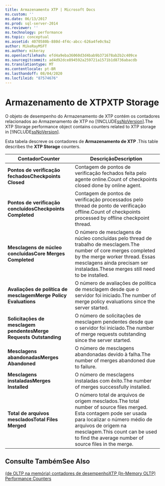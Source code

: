 ```yaml
---
title: Armazenamento XTP | Microsoft Docs
ms.custom: ''
ms.date: 06/13/2017
ms.prod: sql-server-2014
ms.reviewer: ''
ms.technology: performance
ms.topic: conceptual
ms.assetid: 4070580b-880d-4f4c-abcc-626a4fe0c9a2
author: MikeRayMSFT
ms.author: mikeray
ms.openlocfilehash: efd4a9eba36060d3d4bab9b371678ab2b2c409ce
ms.sourcegitcommit: ad4d92dce894592a259721a1571b1d8736abacdb
ms.translationtype: MT
ms.contentlocale: pt-BR
ms.lasthandoff: 08/04/2020
ms.locfileid: "87574676"
---
```

# <a name="xtp-storage"></a><span data-ttu-id="aee24-102">Armazenamento de XTP</span><span class="sxs-lookup"><span data-stu-id="aee24-102">XTP Storage</span></span>
  <span data-ttu-id="aee24-103">O objeto de desempenho do Armazenamento de XTP contém os contadores relacionados ao Armazenamento de XTP no [!INCLUDE[ssNoVersion](../../includes/ssnoversion-md.md)].</span><span class="sxs-lookup"><span data-stu-id="aee24-103">The XTP Storage performance object contains counters related to XTP storage in [!INCLUDE[ssNoVersion](../../includes/ssnoversion-md.md)].</span></span>  
  
 <span data-ttu-id="aee24-104">Esta tabela descreve os contadores de **Armazenamento de XTP** .</span><span class="sxs-lookup"><span data-stu-id="aee24-104">This table describes the **XTP Storage** counters.</span></span>  
  
|<span data-ttu-id="aee24-105">Contador</span><span class="sxs-lookup"><span data-stu-id="aee24-105">Counter</span></span>|<span data-ttu-id="aee24-106">Descrição</span><span class="sxs-lookup"><span data-stu-id="aee24-106">Description</span></span>|  
|-------------|-----------------|  
|<span data-ttu-id="aee24-107">**Pontos de verificação fechados**</span><span class="sxs-lookup"><span data-stu-id="aee24-107">**Checkpoints Closed**</span></span>|<span data-ttu-id="aee24-108">Contagem de pontos de verificação fechados feita pelo agente online.</span><span class="sxs-lookup"><span data-stu-id="aee24-108">Count of checkpoints closed done by online agent.</span></span>|  
|<span data-ttu-id="aee24-109">**Pontos de verificação concluídos**</span><span class="sxs-lookup"><span data-stu-id="aee24-109">**Checkpoints Completed**</span></span>|<span data-ttu-id="aee24-110">Contagem de pontos de verificação processados pelo thread de ponto de verificação offline.</span><span class="sxs-lookup"><span data-stu-id="aee24-110">Count of checkpoints processed by offline checkpoint thread.</span></span>|  
|<span data-ttu-id="aee24-111">**Mesclagens de núcleo concluídas**</span><span class="sxs-lookup"><span data-stu-id="aee24-111">**Core Merges Completed**</span></span>|<span data-ttu-id="aee24-112">O número de mesclagens de núcleo concluídas pelo thread de trabalho de mesclagem.</span><span class="sxs-lookup"><span data-stu-id="aee24-112">The number of core merges completed by the merge worker thread.</span></span> <span data-ttu-id="aee24-113">Essas mesclagens ainda precisam ser instaladas.</span><span class="sxs-lookup"><span data-stu-id="aee24-113">These merges still need to be installed.</span></span>|  
|<span data-ttu-id="aee24-114">**Avaliações de política de mesclagem**</span><span class="sxs-lookup"><span data-stu-id="aee24-114">**Merge Policy Evaluations**</span></span>|<span data-ttu-id="aee24-115">O número de avaliações de política de mesclagem desde que o servidor foi iniciado.</span><span class="sxs-lookup"><span data-stu-id="aee24-115">The number of merge policy evaluations since the server started.</span></span>|  
|<span data-ttu-id="aee24-116">**Solicitações de mesclagem pendentes**</span><span class="sxs-lookup"><span data-stu-id="aee24-116">**Merge Requests Outstanding**</span></span>|<span data-ttu-id="aee24-117">O número de solicitações de mesclagem pendentes desde que o servidor foi iniciado.</span><span class="sxs-lookup"><span data-stu-id="aee24-117">The number of merge requests outstanding since the server started.</span></span>|  
|<span data-ttu-id="aee24-118">**Mesclagens abandonadas**</span><span class="sxs-lookup"><span data-stu-id="aee24-118">**Merges Abandoned**</span></span>|<span data-ttu-id="aee24-119">O número de mesclagens abandonadas devido à falha.</span><span class="sxs-lookup"><span data-stu-id="aee24-119">The number of merges abandoned due to failure.</span></span>|  
|<span data-ttu-id="aee24-120">**Mesclagens instaladas**</span><span class="sxs-lookup"><span data-stu-id="aee24-120">**Merges Installed**</span></span>|<span data-ttu-id="aee24-121">O número de mesclagens instaladas com êxito.</span><span class="sxs-lookup"><span data-stu-id="aee24-121">The number of merges successfully installed.</span></span>|  
|<span data-ttu-id="aee24-122">**Total de arquivos mesclados**</span><span class="sxs-lookup"><span data-stu-id="aee24-122">**Total Files Merged**</span></span>|<span data-ttu-id="aee24-123">O número total de arquivos de origem mesclados.</span><span class="sxs-lookup"><span data-stu-id="aee24-123">The total number of source files merged.</span></span> <span data-ttu-id="aee24-124">Esta contagem pode ser usada para localizar o número médio de arquivos de origem na mesclagem.</span><span class="sxs-lookup"><span data-stu-id="aee24-124">This count can be used to find the average number of source files in the merge.</span></span>|  
  
## <a name="see-also"></a><span data-ttu-id="aee24-125">Consulte Também</span><span class="sxs-lookup"><span data-stu-id="aee24-125">See Also</span></span>  
 [<span data-ttu-id="aee24-126">&#40;de OLTP na memória&#41; contadores de desempenho</span><span class="sxs-lookup"><span data-stu-id="aee24-126">XTP &#40;In-Memory OLTP&#41; Performance Counters</span></span>](../../integration-services/performance/performance-counters.md)  
  
  
